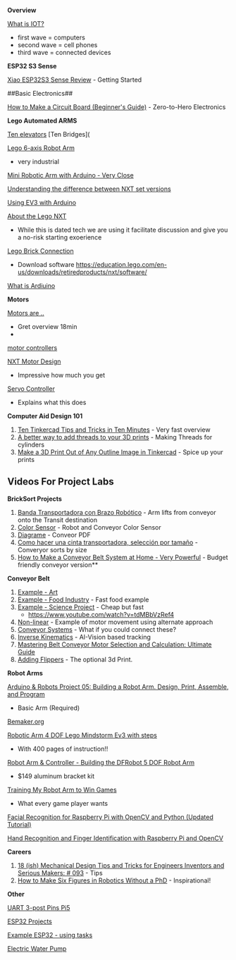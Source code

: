 **Overview**

[What is IOT?](https://www.youtube.com/watch?v=7yYb2224yH0&t=49s)
- first wave = computers
- second wave = cell phones
- third wave = connected devices


**ESP32 S3 Sense**

[Xiao ESP32S3 Sense Review](https://www.youtube.com/watch?v=_67m6rpgLw4)  - Getting Started



##Basic Electronics##

[How to Make a Circuit Board (Beginner's Guide)](https://www.youtube.com/watch?v=la5BafeXsUI&t=308s)  - Zero-to-Hero Electronics


**Lego Automated ARMS**

[Ten elevators](https://www.youtube.com/watch?v=ZdhM0SjlS9o&t=17s)
[Ten Bridges](

[Lego 6-axis Robot Arm](https://www.youtube.com/watch?v=LEbUUOfdNLM)
- very industrial

[Mini Robotic Arm with Arduino - Very Close](https://www.youtube.com/watch?v=JgC8sg4C1Ks)

[Understanding the difference between NXT set versions](https://robotsquare.com/2012/02/18/understanding-nxt-versions/)

[Using EV3 with Arduino](https://github.com/StefansProjects/EV3ForESP32)

[About the Lego NXT](https://www.youtube.com/watch?v=l0vqZQMF0A4&t=133s)
- While this is dated tech we are using it facilitate discussion and give you a no-risk starting exoerience

[Lego Brick Connection](https://www.youtube.com/watch?v=l4RxBGn-_ac)
- Download software https://education.lego.com/en-us/downloads/retiredproducts/nxt/software/


[What is Ardiuino](https://www.youtube.com/watch?v=nL34zDTPkcs)

**Motors**

[Motors are ..](https://www.youtube.com/shorts/rift8UbrAyQ)
- Gret overview 18min
- 
[motor controllers](https://www.youtube.com/watch?v=-PCuDnpgiew)

[NXT Motor Design](https://www.philohome.com/nxtmotor/nxtmotor.htm)
-  Impressive how much you get

[Servo Controller](https://www.adafruit.com/product/815)
- Explains what this does

**Computer Aid Design 101**
1. [Ten Tinkercad Tips and Tricks in Ten Minutes](https://www.youtube.com/watch?v=aB06DaYnuhU) - Very fast overview
2. [A better way to add threads to your 3D prints](https://www.youtube.com/watch?v=HgEEtk85rAY) - Making Threads for cylinders
3. [Make a 3D Print Out of Any Outline Image in Tinkercad](https://www.youtube.com/watch?v=BsYD31_62BU) - Spice up your prints

## Videos For Project Labs

**BrickSort Projects**

1. [Banda Transportadora con Brazo Robótico](https://www.youtube.com/watch?v=ndnpGHhIiR4) - Arm lifts from conveyor onto the Transit destination
2. [Color Sensor](https://www.youtube.com/shorts/0rR6degauAE) - Robot and Conveyor Color Sensor
3. [Diagrame](https://www.youtube.com/watch?v=PjL9drjZAQU&t=1058s) - Conveor PDF
4. [Como hacer una cinta transportadora, selección por tamaño](https://www.youtube.com/watch?v=z423DCyCrdk) - Converyor sorts by size
5. [How to Make a Conveyor Belt System at Home - Very Powerful](https://www.youtube.com/watch?v=o7VVmtX7SKs) - Budget friendly conveyor version**

**Conveyor  Belt**

1. [Example - Art ](https://www.youtube.com/shorts/YvwAzXZCRqI)
2. [Example - Food Industry](https://www.youtube.com/shorts/sKbp6FakFbI) - Fast food example
3. [Example - Science Project](https://www.youtube.com/shorts/nsHHZhIUQlw) - Cheap but fast
   - https://www.youtube.com/watch?v=tdMBbVzRef4
4. [Non-linear](https://www.youtube.com/shorts/Xew8Kwho1Vc) - Example of motor movement using alternate approach
5. [Conveyor Systems](https://www.youtube.com/watch?v=tqLYhhV7u7Y) - What if you could connect these?
6. [Inverse Kinematics](https://www.youtube.com/shorts/66irM5fhpsk) - AI-Vision based tracking
7. [Mastering Belt Conveyor Motor Selection and Calculation: Ultimate Guide](https://www.youtube.com/watch?v=p4qzQi-DQlY)
8. [Adding Flippers](https://www.youtube.com/watch?v=z423DCyCrdk) - The optional 3d Print.

   
**Robot Arms**

[Arduino & Robots Project 05: Building a Robot Arm. Design, Print, Assemble, and Program](https://www.youtube.com/watch?v=K7cXGwFUkkY)
- Basic Arm (Required)

[Bemaker.org](various)

[Robotic Arm 4 DOF Lego Mindstorm Ev3 with steps](https://www.youtube.com/watch?v=AsEyM2mEj04)
- With 400 pages of instruction!!

[Robot Arm & Controller - Building the DFRobot 5 DOF Robot Arm](https://www.youtube.com/watch?v=dzyKqRVN2kc&t=6s)
- $149 aluminum bracket kit

[Training My Robot Arm to Win Games](https://www.youtube.com/watch?v=C0PjeC7lFmw)
- What every game player wants

[Facial Recognition for Raspberry Pi with OpenCV and Python (Updated Tutorial)](https://www.youtube.com/watch?v=3TUlJrRJUeM)

[Hand Recognition and Finger Identification with Raspberry Pi and OpenCV](https://core-electronics.com.au/guides/hand-identification-raspberry-pi/)


**Careers**

1. [18 (ish) Mechanical Design Tips and Tricks for Engineers Inventors and Serious Makers: # 093](https://www.youtube.com/watch?v=TbWFRvMV3gw) - Tips
2. [How to Make Six Figures in Robotics Without a PhD](https://www.youtube.com/watch?v=_7E-7WV0zsI) - Inspirational!

**Other**

[UART 3-post Pins Pi5](https://www.youtube.com/watch?v=LsNIRMNAAZ8&t=364s)

[ESP32 Projects](https://www.youtube.com/watch?v=sjIpt7wNMN8)

[Example ESP32 - using  tasks](https://www.youtube.com/watch?v=382p1NT1Wcs&t=76s)

[Electric Water Pump](https://www.youtube.com/shorts/Lrxui5BbrP4)


